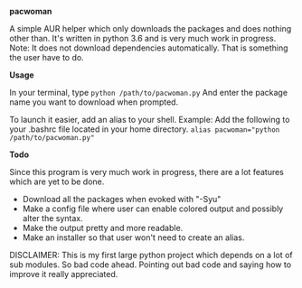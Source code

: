 **pacwoman**

A simple AUR helper which only downloads the packages and does nothing other than. It's written in python 3.6 and is very much work in progress.
Note: It does not download dependencies automatically. That is something the user have to do.

**Usage**

In your terminal, type ```python /path/to/pacwoman.py```
And enter the package name you want to download when prompted.

To launch it easier, add an alias to your shell.
Example:
Add the following to your .bashrc file located in your home directory.
```alias pacwoman="python /path/to/pacwoman.py"```

**Todo**

Since this program is very much work in progress, there are a lot features which are yet to be done.
- Download all the packages when evoked with "-Syu"
- Make a config file where user can enable colored output and possibly alter the syntax.
- Make the output pretty and more readable.
- Make an installer so that user won't need to create an alias.

DISCLAIMER: This is my first large python project which depends on a lot of sub modules. So bad code ahead. Pointing out bad code and saying how to improve it really appreciated.
